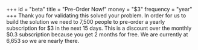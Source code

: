 +++
id = "beta"
title = "Pre-Order Now!"
money = "$3"
frequency = "year"
+++
Thank you for validating this solved your problem. In order for us to build the solution we need to 7,500 people to pre-order a yearly subscription for $3 in the next 15 days. This is a discount over the monthly $0.3 subscription because you get 2 months for free. We are currently at 6,653 so we are nearly there.
